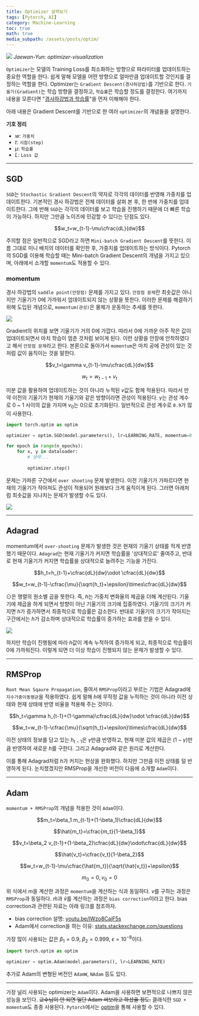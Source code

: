 ```yaml
---
title: Optimizer 살펴보기
tags: [Pytorch, AI]
category: Machine-Learning
toc: true 
math: true
media_subpath: /assets/posts/optim/
---
```


![](viz.gif)
_Jaewan-Yun: optimizer-visualization_

`Optimizer`는 모델의 Training Loss를 최소화하는 방향으로 파라미터를 업데이트하는 중요한 역할을 한다. 쉽게 말해 모델을 어떤 방향으로 얼마만큼 업데이트할 것인지를 결정하는 역할을 한다. Optimizer는 `Gradient Descent(경사하강법)`를 기반으로 한다. `기울기(Gradient)`는 학습 방향을 결정하고, `학습률`은 학습할 정도를 결정한다. 여기까지 내용을 모른다면 "[경사하강법과 학습률](/machine-learning/2022/12/29/gradient-descent.html)"을 먼저 이해해야 한다. 

아래 내용은 Gradient Descent를 기반으로 한 여러 `optimizer`의 개념들을 설명한다.

**기호 정리**

- $w$: `가중치`
- $t$: `시점(step)`
- $\mu$: `학습률`
- $L$: `Loss 값`

---

## SGD

`SGD`는 `Stochastic Gradient Descent`의 약자로 각각의 데이터를 반영해 가중치를 업데이트한다. 기본적인 경사 하강법은 전체 데이터를 살펴 본 후, 한 번에 가중치를 업데이트한다. 그에 반해 `SGD`는 각각의 데이터를 보고 학습을 진행하기 때문에 더 빠른 학습이 가능하다. 하지만 그만큼 노이즈에 민감할 수 있다는 단점도 있다. 

$$w_t=w_{t-1}-\mu\cfrac{dL}{dw}$$

주의할 점은 일반적으로 SGD라고 하면 `Mini-batch Gradient Descent`를 뜻한다. 이름 그대로 미니 배치의 데이터를 확인한 후, 가중치를 업데이트하는 방식이다. Pytorch의 SGD를 이용해 학습할 때는 Mini-batch Gradient Descent의 개념을 가지고 있으며, 아래에서 소개할 `momentum`도 적용할 수 있다. 

### momentum

경사 하강법의 `saddle point(안장점)` 문제를 가지고 있다. `안장점 문제`란 최솟값은 아니지만 기울기가 0에 가까워서 업데이트되지 않는 상황을 뜻한다. 이러한 문제를 해결하기 위해 도입된 개념으로, `momentum(관성)`은 물체가 운동하는 추세를 뜻한다. 

![](momentum.png)

Gradient의 위치를 보면 기울기가 거의 0에 가깝다. 따라서 0에 가까운 아주 작은 값이 업데이트되면서 마치 학습이 멈춘 것처럼 보이게 된다. 이런 상황을 안장에 안착하였다고 해서 `안장점 문제`라고 한다. 본론으로 돌아가서 `momentum`은 마치 공에 관성이 있는 것처럼 값이 움직이는 것을 말한다. 

$$v_t=\gamma v_{t-1}-\mu\cfrac{dL}{dw}$$

$$w_t=w_{t-1}+v_t$$

미분 값을 활용하여 업데이트하는 것이 아니라 누적된 $v$값도 함께 적용된다. 따라서 만약 이전의 기울기가 현재의 기울기와 같은 방향이라면 관성이 적용된다. $\gamma$는 관성 계수로 0 ~ 1 사이의 값을 가지며 $v_0$는 0으로 초기화된다. 일반적으로 관성 계수로 `0.9`가 많이 사용한다. 

```python
import torch.optim as optim

optimizer = optim.SGD(model.parameters(), lr=LEARNING_RATE, momentum=0.9)

for epoch in range(n_epochs):
    for x, y in dataloader:
        # 생략...
    
        optimizer.step()
```

문제는 가파른 구간에서 `over shooting` 문제 발생한다. 이전 기울기가 가파르다면 현재의 기울기가 작아져도 관성이 적용되어 원래보다 크게 움직이게 된다. 그러면 아래처럼 최솟값을 지나치는 문제가 발생할 수도 있다. 

![](momentum2.png)

---

## Adagrad

momentum에서 `over-shooting` 문제가 발생한 것은 현재의 기울기 상태를 적게 반영했기 때문이다. `Adagrad`는 현재 기울기가 커지면 학습률을 '상대적으로' 줄여주고, 반대로 현재 기울기가 커지면 학습률을 상대적으로 늘려주는 기능을 가진다. 

$$h_t=h_{t-1}+\cfrac{dL}{dw}\odot \cfrac{dL}{dw}$$

$$w_t=w_{t-1}-\cfrac{\mu}{\sqrt{h_t}+\epsilon}\times\cfrac{dL}{dw}$$

$\odot$은 행렬의 원소별 곱을 뜻한다. 즉, $h$는 가중치 변화율의 제곱을 더해 계산된다. 기울기에 제곱을 하게 되면서 방향이 아닌 기울기의 크기에 집중하였다. 기울기의 크기가 커지면 $h$가 증가하면서 최종적으로 학습률은 감소한다. 반대로 기울기의 크기가 작아지는 구간에서는 $h$가 감소하며 상대적으로 학습률이 증가하는 효과를 얻을 수 있다. 

![](adagrad.png)

하지만 학습이 진행됨에 따라 $h$값이 계속 누적하여 증가하게 되고, 최종적으로 학습률이 0에 가까워진다. 이렇게 되면 더 이상 학습이 진행되지 않는 문제가 발생할 수 있다.

---

## RMSProp

`Root Mean Sqaure Propagation`, 줄여서 `RMSProp`이라고 부르는 기법은 Adagrad에 `지수가중이동평균`을 적용하였다. 쉽게 말해 $h$에 무작정 값을 누적하는 것이 아니라 이전 상태와 현재 상태에 반영 비율을 적용해 주는 것이다. 

$$h_t=\gamma h_{t-1}+(1-\gamma)\cfrac{dL}{dw}\odot \cfrac{dL}{dw}$$

$$w_t=w_{t-1}-\cfrac{\mu}{\sqrt{h_t}+\epsilon}\times\cfrac{dL}{dw}$$

이전 상태의 정보를 담고 있는 $h_{t-1}$은 $\gamma$만큼 반영하고, 현재 미분 값의 제곱은 $(1-\gamma)$만큼 반영하여 새로운 $h$를 구한다. 그리고 Adagrad와 같은 원리로 계산한다. 

이를 통해 Adagrad처럼 $h$가 커지는 현상을 완화했다. 하지만 그만큼 이전 상태를 덜 반영하게 된다. 눈치챘겠지만 RMSProp을 개선한 버전이 다음에 소개할 `Adam`이다. 

---

## Adam

`momentum + RMSProp`의 개념을 적용한 것이 `Adam`이다. 

$$m_t=\beta_1 m_{t-1}+(1-\beta_1)\cfrac{dL}{dw}$$

$$\hat{m_t}=\cfrac{m_t}{1-\beta_1}$$

$$v_t=\beta_2 v_{t-1}+(1-\beta_2)\cfrac{dL}{dw}\odot\cfrac{dL}{dw}$$

$$\hat{v_t}=\cfrac{v_t}{1-\beta_2}$$

$$w_t=w_{t-1}-\mu\cfrac{\hat{m_t}}{\sqrt{\hat{v_t}}+\epsilon}$$

$$m_0=0, v_0=0$$

위 식에서 $m$을 계산한 과정은 `momentum`을 계산하는 식과 동일하다. $v$를 구하는 과정은 `RMSProp`과 동일하다. $\hat{m}$과 $\hat{v}$를 계산하는 과정은 `bias correction`이라고 한다. bias correction과 관련된 자료는 아래 링크를 참조하자.

-   bias correction 설명: [youtu.be/lWzo8CajF5s](https://youtu.be/lWzo8CajF5s)
-   Adam에서 correction을 하는 이유: [stats.stackexchange.com/questions](https://stats.stackexchange.com/questions/232741/why-is-it-important-to-include-a-bias-correction-term-for-the-adam-optimizer-for)

가장 많이 사용되는 값은 $\beta_1=0.9$, $\beta_2=0.999$, $\epsilon=10^{-8}$이다. 

```python
import torch.optim as optim

optimizer = optim.Adam(model.parameters(), lr=LEARNING_RATE)
```

추가로 Adam의 변형된 버전인 `AdamW`, `NAdam` 등도 있다. 

---

가장 널리 사용되는 optimizer는 `Adam`이다. Adam을 사용하면 보편적으로 나쁘지 않은 성능을 보인다. ~~교수님이 안 되면 일단 Adam 써보라고 하셨을 정도.~~ 클래식한 `SGD + momentum`도 종종 사용된다. `Pytorch`에서는 [optim](https://pytorch.org/docs/stable/optim.html#algorithms)을 통해 사용할 수 있다.


